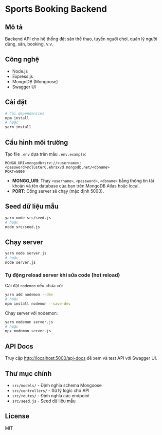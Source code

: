 # Sports Booking Backend

## Mô tả
Backend API cho hệ thống đặt sân thể thao, tuyển người chơi, quản lý người dùng, sân, booking, v.v.

## Công nghệ
- Node.js
- Express.js
- MongoDB (Mongoose)
- Swagger UI

## Cài đặt
```bash
# Cài dependencies
npm install
# hoặc
yarn install
```

## Cấu hình môi trường
Tạo file `.env` dựa trên mẫu `.env.example`:
```
MONGO_URI=mongodb+srv://<username>:<password>@cluster0.ehrsxvd.mongodb.net/<dbname>
PORT=5000
```
- **MONGO_URI**: Thay `<username>`, `<password>`, `<dbname>` bằng thông tin tài khoản và tên database của bạn trên MongoDB Atlas hoặc local.
- **PORT**: Cổng server sẽ chạy (mặc định 5000).

## Seed dữ liệu mẫu
```bash
yarn node src/seed.js
# hoặc
node src/seed.js
```

## Chạy server
```bash
yarn node server.js
# hoặc
node server.js
```

### Tự động reload server khi sửa code (hot reload)
Cài đặt `nodemon` nếu chưa có:
```bash
yarn add nodemon --dev
# hoặc
npm install nodemon --save-dev
```
Chạy server với nodemon:
```bash
yarn nodemon server.js
# hoặc
npx nodemon server.js
```

## API Docs
Truy cập [http://localhost:5000/api-docs](http://localhost:5000/api-docs) để xem và test API với Swagger UI.

## Thư mục chính
- `src/models/` - Định nghĩa schema Mongoose
- `src/controllers/` - Xử lý logic cho API
- `src/routes/` - Định nghĩa các endpoint
- `src/seed.js` - Seed dữ liệu mẫu

## License
MIT 